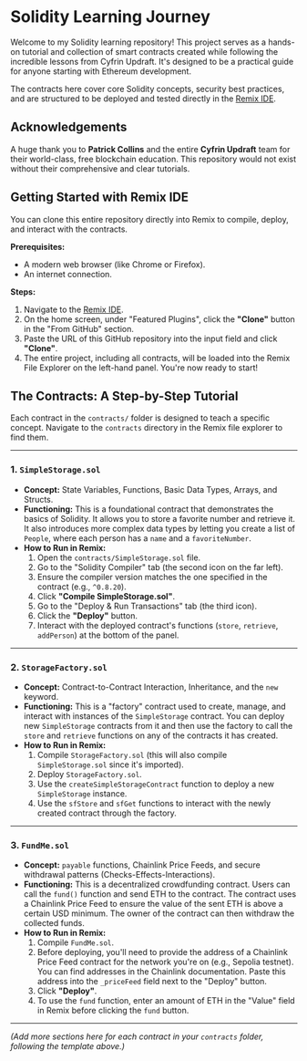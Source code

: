 # Solidity Learning Journey

Welcome to my Solidity learning repository! This project serves as a hands-on tutorial and collection of smart contracts created while following the incredible lessons from Cyfrin Updraft. It's designed to be a practical guide for anyone starting with Ethereum development.

The contracts here cover core Solidity concepts, security best practices, and are structured to be deployed and tested directly in the [Remix IDE](https://remix.ethereum.org/).

## Acknowledgements

A huge thank you to **Patrick Collins** and the entire **Cyfrin Updraft** team for their world-class, free blockchain education. This repository would not exist without their comprehensive and clear tutorials.

## Getting Started with Remix IDE

You can clone this entire repository directly into Remix to compile, deploy, and interact with the contracts.

**Prerequisites:**
*   A modern web browser (like Chrome or Firefox).
*   An internet connection.

**Steps:**

1.  Navigate to the [Remix IDE](https://remix.ethereum.org/).
2.  On the home screen, under "Featured Plugins", click the **"Clone"** button in the "From GitHub" section.
3.  Paste the URL of this GitHub repository into the input field and click **"Clone"**.
4.  The entire project, including all contracts, will be loaded into the Remix File Explorer on the left-hand panel. You're now ready to start!

## The Contracts: A Step-by-Step Tutorial

Each contract in the `contracts/` folder is designed to teach a specific concept. Navigate to the `contracts` directory in the Remix file explorer to find them.

---

### 1. `SimpleStorage.sol`

*   **Concept:** State Variables, Functions, Basic Data Types, Arrays, and Structs.
*   **Functioning:** This is a foundational contract that demonstrates the basics of Solidity. It allows you to store a favorite number and retrieve it. It also introduces more complex data types by letting you create a list of `People`, where each person has a `name` and a `favoriteNumber`.
*   **How to Run in Remix:**
    1.  Open the `contracts/SimpleStorage.sol` file.
    2.  Go to the "Solidity Compiler" tab (the second icon on the far left).
    3.  Ensure the compiler version matches the one specified in the contract (e.g., `^0.8.20`).
    4.  Click **"Compile SimpleStorage.sol"**.
    5.  Go to the "Deploy & Run Transactions" tab (the third icon).
    6.  Click the **"Deploy"** button.
    7.  Interact with the deployed contract's functions (`store`, `retrieve`, `addPerson`) at the bottom of the panel.

---

### 2. `StorageFactory.sol`

*   **Concept:** Contract-to-Contract Interaction, Inheritance, and the `new` keyword.
*   **Functioning:** This is a "factory" contract used to create, manage, and interact with instances of the `SimpleStorage` contract. You can deploy new `SimpleStorage` contracts from it and then use the factory to call the `store` and `retrieve` functions on any of the contracts it has created.
*   **How to Run in Remix:**
    1.  Compile `StorageFactory.sol` (this will also compile `SimpleStorage.sol` since it's imported).
    2.  Deploy `StorageFactory.sol`.
    3.  Use the `createSimpleStorageContract` function to deploy a new `SimpleStorage` instance.
    4.  Use the `sfStore` and `sfGet` functions to interact with the newly created contract through the factory.

---

### 3. `FundMe.sol`

*   **Concept:** `payable` functions, Chainlink Price Feeds, and secure withdrawal patterns (Checks-Effects-Interactions).
*   **Functioning:** This is a decentralized crowdfunding contract. Users can call the `fund()` function and send ETH to the contract. The contract uses a Chainlink Price Feed to ensure the value of the sent ETH is above a certain USD minimum. The owner of the contract can then withdraw the collected funds.
*   **How to Run in Remix:**
    1.  Compile `FundMe.sol`.
    2.  Before deploying, you'll need to provide the address of a Chainlink Price Feed contract for the network you're on (e.g., Sepolia testnet). You can find addresses in the Chainlink documentation. Paste this address into the `_priceFeed` field next to the "Deploy" button.
    3.  Click **"Deploy"**.
    4.  To use the `fund` function, enter an amount of ETH in the "Value" field in Remix before clicking the `fund` button.

---

*(Add more sections here for each contract in your `contracts` folder, following the template above.)*
